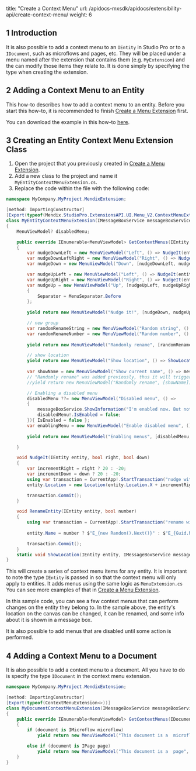title: "Create a Context Menu"
url: /apidocs-mxsdk/apidocs/extensibility-api/create-context-menu/
weight: 6

## 1 Introduction

It is also possible to add a context menu to an `IEntity` in Studio Pro or to a `IDocument`, such as microflows and pages, etc. They will be placed under a menu named after the extension that contains them (e.g. `MyExtension`) and the can modify those items they relate to. It is done simply by specifying the type when creating the extension.

## 2 Adding a Context Menu to an Entity

This how-to describes how to add a context menu to an entity. Before you start this how-to, it is recommended to finish [Create a Menu Extension](/apidocs-mxsdk/apidocs/extensibility-api/create-menu-extension/) first.

You can download the example in this how-to [here](samples/ExtensibilityAPI_tutorial_contextMenus.zip).

## 3 Creating an Entity Context Menu Extension Class

1. Open the project that you previously created in [Create a Menu Extension](/apidocs-mxsdk/apidocs/extensibility-api/create-menu-extension/).
2. Add a new class to the project and name it `MyEntityContextMenuExtension.cs`.
3. Replace the code within the file with the following code:

```csharp
namespace MyCompany.MyProject.MendixExtension;

[method: ImportingConstructor]
[Export(typeof(Mendix.StudioPro.ExtensionsAPI.UI.Menu_V2.ContextMenuExtension<>))]
class MyEntityContextMenuExtension(IMessageBoxService messageBoxService) : Mendix.StudioPro.ExtensionsAPI.UI.Menu_V2.ContextMenuExtension<IEntity>
{
    MenuViewModel? disabledMenu;

    public override IEnumerable<MenuViewModel> GetContextMenus(IEntity entity)
    {
        var nudgeDownLeft = new MenuViewModel("Left", () => NudgeIt(entity, right: false, down: true));
        var nudgeDownLeftRight = new MenuViewModel("Right", () => NudgeIt(entity, right: true, down: true) );
        var nudgeDown = new MenuViewModel("Down", [nudgeDownLeft, nudgeDownLeftRight]);

        var nudgeUpLeft = new MenuViewModel("Left", () => NudgeIt(entity, right: false, down: false));
        var nudgeUpRight = new MenuViewModel("Right", () => NudgeIt(entity, right: true, down: false));
        var nudgeUp = new MenuViewModel("Up", [nudgeUpLeft, nudgeUpRight])
        {
            Separator = MenuSeparator.Before
        };
        
        yield return new MenuViewModel("Nudge it!", [nudgeDown, nudgeUp]);

        // new group
        var randomRenameString = new MenuViewModel("Random string", () => RenameEntity(entity, number: false));
        var randomRenameNumber = new MenuViewModel("Random number", () => RenameEntity(entity, number: true));
        
        yield return new MenuViewModel("Randomly rename", [randomRenameString, randomRenameNumber]);

        // show location
        yield return new MenuViewModel("Show location", () => ShowLocation(entity, messageBoxService));
        
        var showName = new MenuViewModel("Show current name", () => messageBoxService.ShowInformation(entity.Name));
        // "Randomly rename" was added previously, thus it will trigger an exception when collected if uncommented
        //yield return new MenuViewModel("Randomly rename", [showName]);

        // Enabling a disabled menu
        disabledMenu ??= new MenuViewModel("Disabled menu", () =>
        {
            messageBoxService.ShowInformation("I'm enabled now. But not for long!");
            disabledMenu!.IsEnabled = false;
        }){ IsEnabled = false };
        var enablingMenu = new MenuViewModel("Enable disabled menu", () => disabledMenu.IsEnabled = true );
        
        yield return new MenuViewModel("Enabling menus", [disabledMenu, enablingMenu]);

    }

    void NudgeIt(IEntity entity, bool right, bool down)
    {
        var incrementRight = right ? 20 : -20;
        var incrementDown = down ? 20 : -20;
        using var transaction = CurrentApp!.StartTransaction("nudge with context menu");
        entity.Location = new Location(entity.Location.X + incrementRight, entity.Location.Y + incrementDown);

        transaction.Commit();
    }

    void RenameEntity(IEntity entity, bool number)
    {
        using var transaction = CurrentApp!.StartTransaction("rename with context menu");
        
        entity.Name = number ? $"E_{new Random().Next()}" : $"E_{Guid.NewGuid().ToString().Replace("-", "")}";

        transaction.Commit();
    }
    static void ShowLocation(IEntity entity, IMessageBoxService messageBoxService) => messageBoxService.ShowInformation($"X: {entity.Location.X}, Y: {entity.Location.Y}");
}
```

This will create a series of context menu items for any entity. It is important to note the type `IEntity` is passed in so that the context menu will only apply to entities.
It adds menus using the same logic as `MenuExtension.cs` You can see more examples of that in [Create a Menu Extension](/apidocs-mxsdk/apidocs/extensibility-api/create-menu-extension/).

In this sample code, you can see a few context menus that can perform changes on the entity they belong to. In the sample above, the entity's location on the canvas can be changed, it can be renamed, and some info about it is shown in a message box. 

It is also possible to add menus that are disabled until some action is performed.

## 4 Adding a Context Menu to a Document

It is also possible to add a context menu to a document. All you have to do is specify the type `IDocument` in the context menu extension.

```csharp
namespace MyCompany.MyProject.MendixExtension;

[method: ImportingConstructor]
[Export(typeof(ContextMenuExtension<>))]
class MyDocumentContextMenuExtension(IMessageBoxService messageBoxService) : ContextMenuExtension<IDocument>
{
    public override IEnumerable<MenuViewModel> GetContextMenus(IDocument document)
    {
        if (document is IMicroflow microflow)
            yield return new MenuViewModel("This document is a  microflow", () => messageBoxService.ShowInformation(microflow.Name));

        else if (document is IPage page)
            yield return new MenuViewModel("This document is a  page", () => messageBoxService.ShowInformation(page.Name));
    }
}
```